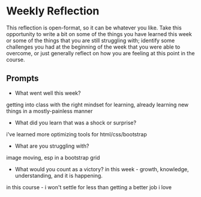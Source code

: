 # Weekly Reflection
This reflection is open-format, so it can be whatever you like. Take this opportunity to write a bit on some of the things you have learned this week or some of the things that you are still struggling with; identify some challenges you had at the beginning of the week that you were able to overcome, or just generally reflect on how you are feeling at this point in the course.

## Prompts
- What went well this week?

getting into class with the right mindset for learning, already learning new things in a mostly-painless manner

- What did you learn that was a shock or surprise?

i've learned more optimizing tools for html/css/bootstrap

- What are you struggling with?

image moving, esp in a bootstrap grid

- What would you count as a victory?
in this week - growth, knowledge, understanding, and it is happening.

in this course - i won't settle for less than getting a better job i love